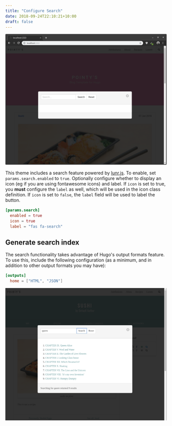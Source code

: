 ```yaml
---
title: "Configure Search"
date: 2018-09-24T22:10:21+10:00
draft: false
---
```


![Search](https://github.com/pointyfar/pointybubl/blob/master/images/screenshot-search.png)

This theme includes a search feature powered by [lunr.js](https://lunrjs.com/). To enable, set `params.search.enabled` to `true`. Optionally configure whether to display an icon (eg if you are using fontawesome icons) and label. If `icon` is set to true, you **must** configure the `label` as well, which will be used in the icon class definition. If `icon` is set to `false`, the `label` field will be used to label the button.


```toml
[params.search]
  enabled = true
  icon = true
  label = "fas fa-search"
```

## Generate search index

The search functionality takes advantage of Hugo's output formats feature. To use this, include the following configuration (as a minimum, and in addition to other output formats you may have):

```toml
[outputs]
  home = ["HTML", "JSON"]
```

![Search Results](https://github.com/pointyfar/pointybubl/blob/master/images/screenshot-search-results.png)
